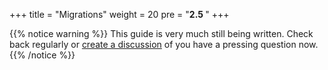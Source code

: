 +++
title = "Migrations"
weight = 20
pre = "<b>2.5 </b>"
+++

{{% notice warning %}}
This guide is very much still being written.
Check back regularly or [create a discussion](https://github.com/ChappIO/createdirectusapp.com/discussions/new/choose) of you have a pressing question now.
{{% /notice %}}
